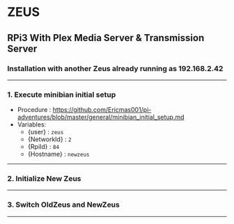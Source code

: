 # ZEUS
## RPi3 With Plex Media Server & Transmission Server
### Installation with another Zeus already running as 192.168.2.42
---

### 1. Execute minibian initial setup

 * Procedure : https://github.com/Ericmas001/pi-adventures/blob/master/general/minibian_initial_setup.md
 * Variables:
    * {user} : `zeus`
    * {NetworkId} : `2`
    * {RpiId} : `84`
    * {Hostname} : `newzeus`

---

### 2. Initialize New Zeus
---

### 3. Switch OldZeus and NewZeus
---